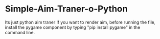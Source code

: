# Simple-Aim-Traner-o-Python
Its just python aim traner
If you want to render aim, before running the file, install the pygame component by typing "pip install pygame" in the command line.
